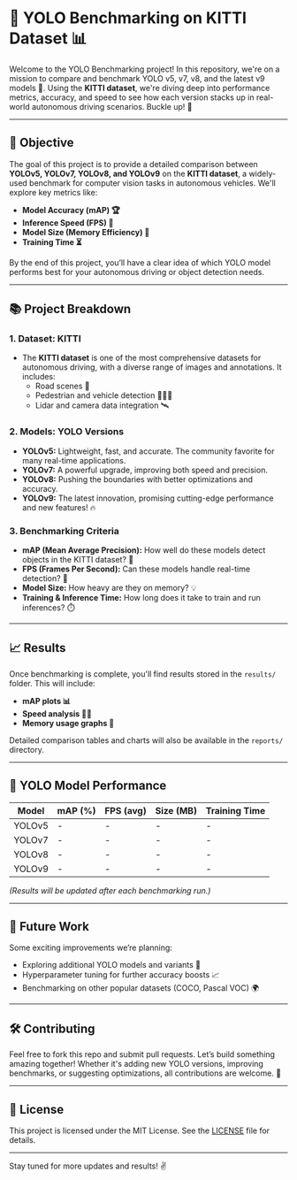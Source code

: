 # 🚗 YOLO Benchmarking on KITTI Dataset 📊

Welcome to the YOLO Benchmarking project! In this repository, we're on a mission to compare and benchmark YOLO v5, v7, v8, and the latest v9 models 🧠. Using the **KITTI dataset**, we're diving deep into performance metrics, accuracy, and speed to see how each version stacks up in real-world autonomous driving scenarios. Buckle up! 🚀

---

## 🌟 Objective

The goal of this project is to provide a detailed comparison between **YOLOv5, YOLOv7, YOLOv8, and YOLOv9** on the **KITTI dataset**, a widely-used benchmark for computer vision tasks in autonomous vehicles. We'll explore key metrics like:

- **Model Accuracy (mAP) 🏆**
- **Inference Speed (FPS) 🚀**
- **Model Size (Memory Efficiency) 💾**
- **Training Time ⏳**

By the end of this project, you’ll have a clear idea of which YOLO model performs best for your autonomous driving or object detection needs.

---

## 📚 Project Breakdown

### 1. **Dataset: KITTI**
   - The **KITTI dataset** is one of the most comprehensive datasets for autonomous driving, with a diverse range of images and annotations. It includes:
     - Road scenes 🌆
     - Pedestrian and vehicle detection 🚶‍♂️🚗
     - Lidar and camera data integration 🛰️

### 2. **Models: YOLO Versions**
   - **YOLOv5:** Lightweight, fast, and accurate. The community favorite for many real-time applications.
   - **YOLOv7:** A powerful upgrade, improving both speed and precision.
   - **YOLOv8:** Pushing the boundaries with better optimizations and accuracy.
   - **YOLOv9:** The latest innovation, promising cutting-edge performance and new features! 🔥

### 3. **Benchmarking Criteria**
   - **mAP (Mean Average Precision):** How well do these models detect objects in the KITTI dataset? 📏
   - **FPS (Frames Per Second):** Can these models handle real-time detection? 🎥
   - **Model Size:** How heavy are they on memory? 💡
   - **Training & Inference Time:** How long does it take to train and run inferences? ⏱️

---

## 📈 Results

Once benchmarking is complete, you'll find results stored in the `results/` folder. This will include:

- **mAP plots 📊**
- **Speed analysis 🏃‍♂️**
- **Memory usage graphs 💽**

Detailed comparison tables and charts will also be available in the `reports/` directory.

---

## 🤖 YOLO Model Performance

| Model   | mAP (%) | FPS (avg) | Size (MB) | Training Time |
|---------|---------|-----------|-----------|---------------|
| YOLOv5  |    -    |     -     |     -     |       -       |
| YOLOv7  |    -    |     -     |     -     |       -       |
| YOLOv8  |    -    |     -     |     -     |       -       |
| YOLOv9  |    -    |     -     |     -     |       -       |

_(Results will be updated after each benchmarking run.)_

---

## 🚀 Future Work

Some exciting improvements we’re planning:

- Exploring additional YOLO models and variants 🧠
- Hyperparameter tuning for further accuracy boosts 📈
- Benchmarking on other popular datasets (COCO, Pascal VOC) 🌍

---

## 🛠️ Contributing

Feel free to fork this repo and submit pull requests. Let’s build something amazing together! Whether it's adding new YOLO versions, improving benchmarks, or suggesting optimizations, all contributions are welcome. 🙌

---

## 📄 License

This project is licensed under the MIT License. See the [LICENSE](LICENSE) file for details.

---

Stay tuned for more updates and results! ✌️
